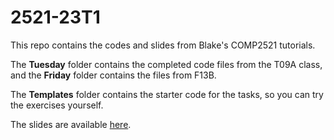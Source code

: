 # 2521-23T1
This repo contains the codes and slides from Blake's COMP2521 tutorials.

The **Tuesday** folder contains the completed code files from the T09A class, and the **Friday** folder contains the files from F13B.

The **Templates** folder contains the starter code for the tasks, so you can try the exercises yourself.

The slides are available [here](https://drive.google.com/drive/folders/13mfQPRtSWNZ8rk4gMcZvqdgBOWPAPulh?usp=sharing).

